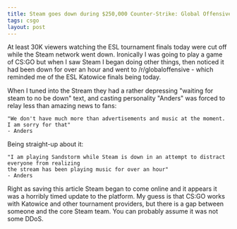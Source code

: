 ```yaml
---
title: Steam goes down during $250,000 Counter-Strike: Global Offensive Tournament
tags: csgo
layout: post
---
```


At least 30K viewers watching the ESL tournament finals today were cut off while the
Steam network went down. Ironically I was going to play a game of CS:GO but when I saw
Steam I began doing other things, then noticed it had been down for over an hour and went
to /r/globaloffensive - which reminded me of the ESL Katowice finals being today.

When I tuned into the Stream they had a rather depressing "waiting for steam to no
be down" text, and casting personality "Anders" was forced to relay less than
amazing news to fans:

    "We don't have much more than advertisements and music at the moment. I am sorry for that"
    - Anders

Being straight-up about it:

    "I am playing Sandstorm while Steam is down in an attempt to distract everyone from realizing
    the stream has been playing music for over an hour"
    - Anders

Right as saving this article Steam began to come online and it appears it was a horribly
timed update to the platform. My guess is that CS:GO works with Katowice and other tournament
providers, but there is a gap between someone and the core Steam team. You can probably assume
it was not some DDoS.

